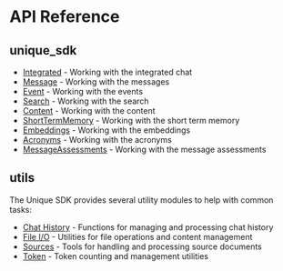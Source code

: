 # API Reference

## unique_sdk

- [Integrated](api/integrated.md) - Working with the integrated chat
- [Message](api/message.md) - Working with the messages
- [Event](api/event.md) - Working with the events
- [Search](api/search.md) - Working with the search
- [Content](api/content.md) - Working with the content
- [ShortTermMemory](api/short_term_memory.md) - Working with the short term memory
- [Embeddings](api/embeddings.md) - Working with the embeddings
- [Acronyms](api/acronyms.md) - Working with the acronyms
- [MessageAssessments](api/message_assessments.md) - Working with the message assessments

## utils

The Unique SDK provides several utility modules to help with common tasks:

- [Chat History](utils/chat_history.md) - Functions for managing and processing chat history
- [File I/O](utils/file_io.md) - Utilities for file operations and content management
- [Sources](utils/sources.md) - Tools for handling and processing source documents
- [Token](utils/token.md) - Token counting and management utilities

